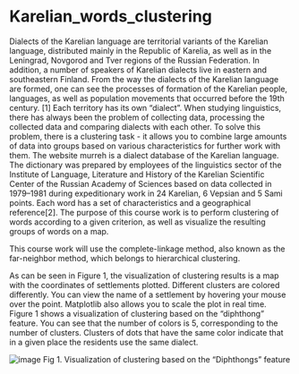 # Karelian_words_clustering
Dialects of the Karelian language are territorial variants of the Karelian language, distributed mainly in the Republic of Karelia, as well as in the Leningrad, Novgorod and Tver regions of the Russian Federation. In addition, a number of speakers of Karelian dialects live in eastern and southeastern Finland.
From the way the dialects of the Karelian language are formed, one can see the processes of formation of the Karelian people, languages, as well as population movements that occurred before the 19th century. [1] Each territory has its own “dialect”.
When studying linguistics, there has always been the problem of collecting data, processing the collected data and comparing dialects with each other. To solve this problem, there is a clustering task - it allows you to combine large amounts of data into groups based on various characteristics for further work with them.
The website murreh is a dialect database of the Karelian language. The dictionary was prepared by employees of the linguistics sector of the Institute of Language, Literature and History of the Karelian Scientific Center of the Russian Academy of Sciences based on data collected in 1979–1981 during expeditionary work in 24 Karelian, 6 Vepsian and 5 Sami points. Each word has a set of characteristics and a geographical reference[2].
The purpose of this course work is to perform clustering of words according to a given criterion, as well as visualize the resulting groups of words on a map.

This course work will use the complete-linkage method, also known as the far-neighbor method, which belongs to hierarchical clustering.

As can be seen in Figure 1, the visualization of clustering results is a map with the coordinates of settlements plotted. Different clusters are colored differently. You can view the name of a settlement by hovering your mouse over the point. Matplotlib also allows you to scale the plot in real time.
Figure 1 shows a visualization of clustering based on the “diphthong” feature. You can see that the number of colors is 5, corresponding to the number of clusters. Clusters of dots that have the same color indicate that in a given place the residents use the same dialect.

![image](https://github.com/polinatea/Karelian_words_clustering/assets/67418401/6cbc0d96-dc06-4938-ae7d-d7a326ba004a)
Fig 1. Visualization of clustering based on the “Diphthongs” feature
